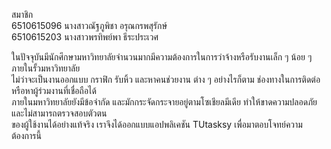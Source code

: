 สมาชิก  
6510615096 นางสาวณัฐภูพิชา    อรุณกรพสุรักษ์  
6510615203  นางสาวพรทิพย์พา   ธีระประเวศ 

ในปัจจุบันมีนักศึกษามหาวิทยาลัยจำนวนมากมีความต้องการในการว่าจ้างหรือรับงานเล็ก ๆ น้อย ๆ ภายในรั้วมหาวิทยาลัย  
ไม่ว่าจะเป็นงานออกแบบ กราฟิก รับหิ้ว และหาคนช่วยงาน ต่าง ๆ อย่างไรก็ตาม ช่องทางในการติดต่อหรือหาผู้ร่วมงานที่เชื่อถือได้  
ภายในมหาวิทยาลัยยังมีข้อจำกัด และมักกระจัดกระจายอยู่ตามโซเชียลมีเดีย ทำให้ขาดความปลอดภัย และไม่สามารถตรวจสอบตัวตน  
ของผู้ใช้งานได้อย่างแท้จริง เราจึงได้ออกแบบแอปพลิเคชัน TUtasksy เพื่อมาตอบโจทย์ความต้องการนี้
